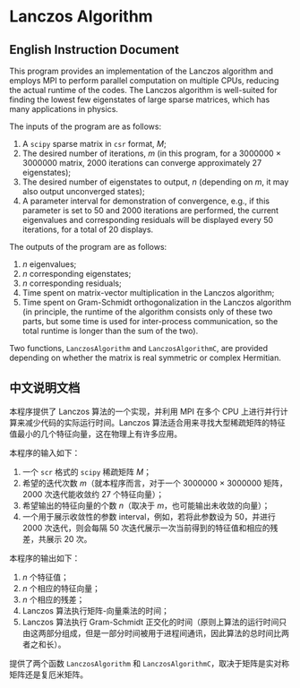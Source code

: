 # Lanczos Algorithm

## English Instruction Document

This program provides an implementation of the Lanczos algorithm and employs MPI to perform parallel computation on multiple CPUs, reducing the actual runtime of the codes. The Lanczos algorithm is well-suited for finding the lowest few eigenstates of large sparse matrices, which has many applications in physics.

The inputs of the program are as follows:

1. A $\texttt{scipy}$ sparse matrix in $\texttt{csr}$ format, $M$;
2. The desired number of iterations, $m$ (in this program, for a 3000000 × 3000000 matrix, 2000 iterations can converge approximately 27 eigenstates);
3. The desired number of eigenstates to output, $n$ (depending on $m$, it may also output unconverged states);
4. A parameter $\text{interval}$ for demonstration of convergence, e.g., if this parameter is set to 50 and 2000 iterations are performed, the current eigenvalues and corresponding residuals will be displayed every 50 iterations, for a total of 20 displays.

The outputs of the program are as follows:

1. $n$ eigenvalues;
2. $n$ corresponding eigenstates;
3. $n$ corresponding residuals;
4. Time spent on matrix-vector multiplication in the Lanczos algorithm;
5. Time spent on Gram-Schmidt orthogonalization in the Lanczos algorithm (in principle, the runtime of the algorithm consists only of these two parts, but some time is used for inter-process communication, so the total runtime is longer than the sum of the two).
   
Two functions, $\texttt{LanczosAlgorithm}$ and $\texttt{LanczosAlgorithmC}$, are provided depending on whether the matrix is real symmetric or complex Hermitian.

## 中文说明文档

本程序提供了 Lanczos 算法的一个实现，并利用 MPI 在多个 CPU 上进行并行计算来减少代码的实际运行时间。Lanczos 算法适合用来寻找大型稀疏矩阵的特征值最小的几个特征向量，这在物理上有许多应用。

本程序的输入如下：

1. 一个 $\texttt{scr}$ 格式的 $\texttt{scipy}$ 稀疏矩阵 $M$；
2. 希望的迭代次数 $m$（就本程序而言，对于一个 3000000 × 3000000 矩阵，2000 次迭代能收敛约 27 个特征向量）；
3. 希望输出的特征向量的个数 $n$（取决于 $m$，也可能输出未收敛的向量）；
4. 一个用于展示收敛性的参数 $\text{interval}$，例如，若将此参数设为 50，并进行 2000 次迭代，则会每隔 50 次迭代展示一次当前得到的特征值和相应的残差，共展示 20 次。

本程序的输出如下：
1. $n$ 个特征值；
2. $n$ 个相应的特征向量；
3. $n$ 个相应的残差；
4. Lanczos 算法执行矩阵-向量乘法的时间；
5. Lanczos 算法执行 Gram-Schmidt 正交化的时间（原则上算法的运行时间只由这两部分组成，但是一部分时间被用于进程间通讯，因此算法的总时间比两者之和长）。

提供了两个函数 $\texttt{LanczosAlgorithm}$ 和 $\texttt{LanczosAlgorithmC}$，取决于矩阵是实对称矩阵还是复厄米矩阵。
